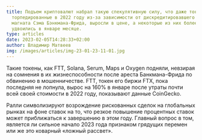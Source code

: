 ```yaml
---
title: Подъем криптовалют набрал такую спекулятивную силу, что даже токены,
  торпедированные в 2022 году из-за зависимости от дискредитировавшего себя
  магната Сэма Бэнкмана-Фрида, выросли в цене, а некоторые из них более чем
  удвоились в январе месяце.
type: articles
date: 2023-02-05T14:28:33+02:00
author: Владимир Матвеев
img: /images/articles/img-23-01-23-11-01.jpg
---
```

<!--StartFragment-->

Такие токены, как FTT, Solana, Serum, Maps и Oxygen подняли, невзирая на сомнения в их жизнеспособности после ареста Банкмана-Фрида по обвинению в мошенничестве. FTT, токен его биржи FTX, пока последняя не лопнула, вырос на 160% в январе после утраты почти всей своей стоимости в 2022 году, показывают данные CoinGecko.

Ралли символизируют возрождение рискованных сделок на глобальных рынках на фоне ставок на то, что резкое повышение процентных ставок может приближаться к завершению в этом году. Главный вопрос в том, является ли сильное начало 2023 года признаком грядущих перемен или же это коварный «ложный рассвет».

<!--EndFragment-->